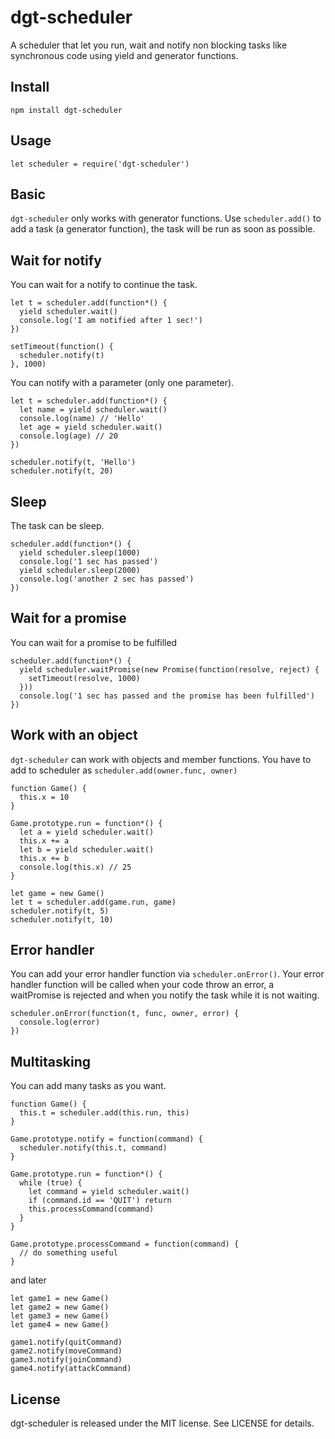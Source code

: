 # dgt-scheduler
A scheduler that let you run, wait and notify non blocking tasks like synchronous code using yield and generator functions.

## Install
    npm install dgt-scheduler

## Usage
    let scheduler = require('dgt-scheduler')

## Basic
`dgt-scheduler` only works with generator functions.
Use `scheduler.add()` to add a task (a generator function), the task will be run as soon as possible.

## Wait for notify
You can wait for a notify to continue the task.

```
let t = scheduler.add(function*() {
  yield scheduler.wait()
  console.log('I am notified after 1 sec!')
})

setTimeout(function() {
  scheduler.notify(t)
}, 1000)
```

You can notify with a parameter (only one parameter).

```
let t = scheduler.add(function*() {
  let name = yield scheduler.wait()
  console.log(name) // 'Hello'
  let age = yield scheduler.wait()
  console.log(age) // 20
})

scheduler.notify(t, 'Hello')
scheduler.notify(t, 20)
```

## Sleep
The task can be sleep.

```
scheduler.add(function*() {
  yield scheduler.sleep(1000)
  console.log('1 sec has passed')
  yield scheduler.sleep(2000)
  console.log('another 2 sec has passed')
})
```

## Wait for a promise
You can wait for a promise to be fulfilled

```
scheduler.add(function*() {
  yield scheduler.waitPromise(new Promise(function(resolve, reject) {
    setTimeout(resolve, 1000)
  }))
  console.log('1 sec has passed and the promise has been fulfilled')
})
```

## Work with an object
`dgt-scheduler` can work with objects and member functions.
You have to add to scheduler as `scheduler.add(owner.func, owner)`

```
function Game() {
  this.x = 10
}

Game.prototype.run = function*() {
  let a = yield scheduler.wait()
  this.x += a
  let b = yield scheduler.wait()
  this.x += b
  console.log(this.x) // 25
}

let game = new Game()
let t = scheduler.add(game.run, game)
scheduler.notify(t, 5)
scheduler.notify(t, 10)
```

## Error handler
You can add your error handler function via `scheduler.onError()`.
Your error handler function will be called when your code throw an error, a waitPromise is rejected and when you notify the task while it is not waiting.

```
scheduler.onError(function(t, func, owner, error) {
  console.log(error)
})
```

## Multitasking
You can add many tasks as you want.

```
function Game() {
  this.t = scheduler.add(this.run, this)
}

Game.prototype.notify = function(command) {
  scheduler.notify(this.t, command)
}

Game.prototype.run = function*() {
  while (true) {
    let command = yield scheduler.wait()
    if (command.id == 'QUIT') return
    this.processCommand(command)
  }
}

Game.prototype.processCommand = function(command) {
  // do something useful
}
```

and later

```
let game1 = new Game()
let game2 = new Game()
let game3 = new Game()
let game4 = new Game()

game1.notify(quitCommand)
game2.notify(moveCommand)
game3.notify(joinCommand)
game4.notify(attackCommand)
```

## License
dgt-scheduler is released under the MIT license. See LICENSE for details.
